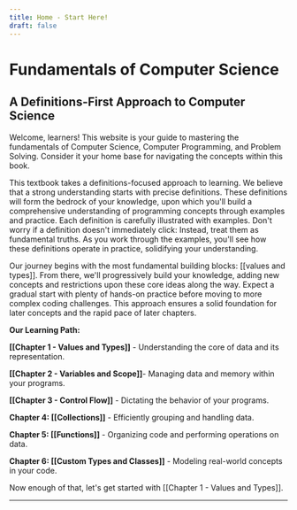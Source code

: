 ```yaml
---
title: Home - Start Here!
draft: false
---
```


# Fundamentals of Computer Science

## A Definitions-First Approach to Computer Science

Welcome, learners! This website is your guide to mastering the fundamentals of Computer Science, Computer Programming, and Problem Solving. Consider it your home base for navigating the concepts within this book.

This textbook takes a definitions-focused approach to learning. We believe that a strong understanding starts with precise definitions. These definitions will form the bedrock of your knowledge, upon which you'll build a comprehensive understanding of programming concepts through examples and practice. Each definition is carefully illustrated with examples. Don't worry if a definition doesn't immediately click: Instead, treat them as fundamental truths. As you work through the examples, you'll see how these definitions operate in practice, solidifying your understanding.

Our journey begins with the most fundamental building blocks: [[values and types]]. From there, we'll progressively build your knowledge, adding new concepts and restrictions upon these core ideas along the way. Expect a gradual start with plenty of hands-on practice before moving to more complex coding challenges. This approach ensures a solid foundation for later concepts and the rapid pace of later chapters.

**Our Learning Path:**

**[[Chapter 1 - Values and Types]]** - Understanding the core of data and its representation.

**[[Chapter 2 - Variables and Scope]]**- Managing data and memory within your programs.

**[[Chapter 3 - Control Flow]]** - Dictating the behavior of your programs.

**Chapter 4: [[Collections]]** - Efficiently grouping and handling data.

**Chapter 5: [[Functions]]** - Organizing code and performing operations on data.

**Chapter 6: [[Custom Types and Classes]]** - Modeling real-world concepts in your code.

Now enough of that, let's get started with [[Chapter 1 - Values and Types]].


---

